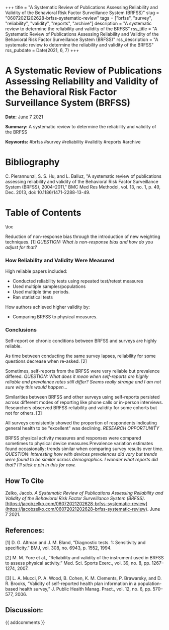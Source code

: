 +++
title = "A Systematic Review of Publications Assessing Reliability and Validity of the Behavioral Risk Factor Surveillance System (BRFSS)"
slug = "06072021202628-brfss-systematic-review"
tags = ["brfss", "survey", "reliability", "validity", "reports", "archive"]
description = "A systematic review to determine the reliability and validity of the BRFSS"
rss_title = "A Systematic Review of Publications Assessing Reliability and Validity of the Behavioral Risk Factor Surveillance System (BRFSS)"
rss_description = "A systematic review to determine the reliability and validity of the BRFSS"
rss_pubdate = Date(2021, 6, 7)
+++



A Systematic Review of Publications Assessing Reliability and Validity of the Behavioral Risk Factor Surveillance System (BRFSS)
=========

**Date:** June 7 2021

**Summary:** A systematic review to determine the reliability and validity of the BRFSS

**Keywords:** #brfss #survey #reliability #validity #reports #archive

Bibliography
==========

C. Pierannunzi, S. S. Hu, and L. Balluz, "A systematic review of publications assessing reliability and validity of the Behavioral Risk Factor Surveillance System (BRFSS), 2004–2011," BMC Med Res Methodol, vol. 13, no. 1, p. 49, Dec. 2013, doi: 10.1186/1471-2288-13-49.

Table of Contents
=========

\toc

Reduction of non-response bias through the introduction of new weighting techniques. [1] *QUESTION: What is non-response bias and how do you adjust for that?*

### How Reliability and Validity Were Measured

High reliable papers included:

  * Conducted reliability tests using repeated test/retest measures
  * Used multiple samples/populations
  * Used multiple time periods.
  * Ran statistical tests

How authors achieved higher validity by:

  * Comparing BRFSS to physical measures.

### Conclusions

Self-report on chronic conditions between BRFSS and surveys are highly reliable.

As time between conducting the same survey lapses, reliability for some questions decrease when re-asked. [2]

Sometimes, self-reports from the BRFSS were very reliable but prevalence differed. *QUESTION: What does it mean when self-reports are highly reliable and prevalence rates still differ? Seems really strange and I am not sure why this would happen...*

Similarities between BRFSS and other surveys using self-reports persisted across different modes of reporting like phone calls or in-person interviews. Researchers observed BRFSS reliability and validity for some cohorts but not for others. [3]

All surveys consistently showed the proportion of respondents indicating general health to be "excellent" was declining. *RESEARCH OPPORTUNITY*

BRFSS physical activity measures and responses were compared sometimes to physical device measures.Prevalence variation estimates found occasionally; trends similar when comparing survey results over time. *QUESTION: Interesting how with devices prevalences did vary but trends were found to be similar across demographics. I wonder what reports did that? I'll stick a pin in this for now.*
## How To Cite

 Zelko, Jacob. _A Systematic Review of Publications Assessing Reliability and Validity of the Behavioral Risk Factor Surveillance System (BRFSS)_. [https://jacobzelko.com/06072021202628-brfss-systematic-review](https://jacobzelko.com/06072021202628-brfss-systematic-review). June 7 2021.
## References:

[1] D. G. Altman and J. M. Bland, “Diagnostic tests. 1: Sensitivity and specificity.” BMJ, vol. 308, no. 6943, p. 1552, 1994.

[2] M. M. Yore et al., “Reliability and validity of the instrument used in BRFSS to assess physical activity.” Med. Sci. Sports Exerc., vol. 39, no. 8, pp. 1267–1274, 2007.

[3] L. A. Mucci, P. A. Wood, B. Cohen, K. M. Clements, P. Brawarsky, and D. R. Brooks, “Validity of self-reported health plan information in a population-based health survey,” J. Public Health Manag. Pract., vol. 12, no. 6, pp. 570–577, 2006.
## Discussion: 

{{ addcomments }}
